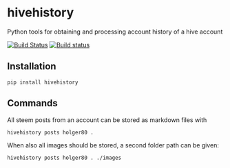 # hivehistory
Python tools for obtaining and processing account history of a hive account

[![Build Status](https://travis-ci.org/holgern/hivehistory.svg?branch=master)](https://travis-ci.org/holgern/hivehistory)
[![Build status](https://ci.appveyor.com/api/projects/status/xkfm06q0otydqxa1?svg=true)](https://ci.appveyor.com/project/holger80/hivehistory)

## Installation
```
pip install hivehistory
```


## Commands
All steem posts from an account can be stored as markdown files with
```
hivehistory posts holger80 .
```
When also all images should be stored, a second folder path can be given:
```
hivehistory posts holger80 . ./images
```
